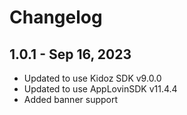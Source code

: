 # Changelog

## 1.0.1 - Sep 16, 2023

* Updated to use Kidoz SDK v9.0.0
* Updated to use AppLovinSDK v11.4.4
* Added banner support
